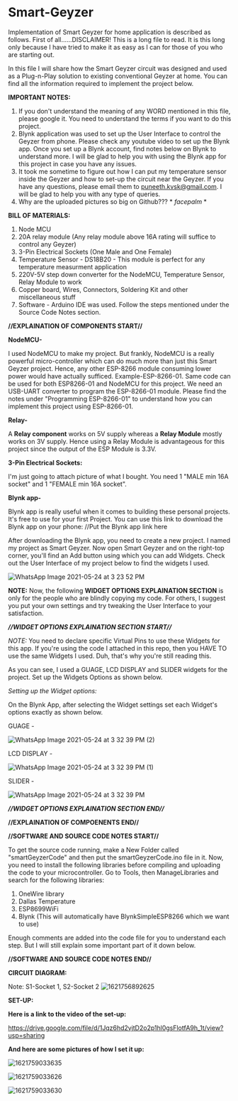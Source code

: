 # Smart-Geyzer
Implementation of Smart Geyzer for home application is described as follows. First of all......DISCLAIMER! This is a long file to read. It is this long only because I have tried to make it as easy as I can for those of you who are starting out.

In this file I will share how the Smart Geyzer circuit was designed and used as a Plug-n-Play solution to existing conventional Geyzer at home. You can find all the information required to implement the project below.

**IMPORTANT NOTES:**

1. If you don't understand the meaning of any WORD mentioned in this file, please google it. You need to understand the terms if you want to do this project.
2. Blynk application was used to set up the User Interface to control the Geyzer from phone. Please check any youtube video to set up the Blynk app. Once you set up a Blynk account, find notes below on Blynk to understand more. I will be glad to help you with using the Blynk app for this project in case you have any issues. 
3. It took me sometime to figure out how I can put my temperature sensor inside the Geyzer and how to set-up the circuit near the Geyzer. If you have any questions, please email them to puneeth.kvsk@gmail.com. I will be glad to help you with any type of queries.
4. Why are the uploaded pictures so big on Github??? * *facepalm* *


**BILL OF MATERIALS:**

1. Node MCU
2. 20A relay module (Any relay module above 16A rating will suffice to control any Geyzer)
3. 3-Pin Electrical Sockets (One Male and One Female)
4. Temperature Sensor - DS18B20 - This module is perfect for any temperature measurment application
5. 220V-5V step down converter for the NodeMCU, Temperature Sensor, Relay Module to work
6. Copper board, Wires, Connectors, Soldering Kit and other miscellaneous stuff
7. Software - Arduino IDE was used. Follow the steps mentioned under the Source Code Notes section.

**//EXPLAINATION OF COMPONENTS START//**

**NodeMCU-** 

I used NodeMCU to make my project. But frankly, NodeMCU is a really powerful micro-controller which can do much more than just this Smart Geyzer project. Hence, any other ESP-8266 module consuming lower power would have actually sufficed. Example-ESP-8266-01. Same code can be used for both ESP8266-01 and NodeMCU for this project. We need an USB-UART converter to program the ESP-8266-01 module. Please find the notes under "Programming ESP-8266-01" to understand how you can implement this project using ESP-8266-01.

**Relay-**

A **Relay component** works on 5V supply whereas a **Relay Module** mostly works on 3V supply. Hence using a Relay Module is advantageous for this project since the output of the ESP Module is 3.3V.

**3-Pin Electrical Sockets:**

I'm just going to attach picture of what I bought. You need 1 "MALE min 16A socket" and 1 "FEMALE min 16A socket".


**Blynk app-**

Blynk app is really useful when it comes to building these personal projects. It's free to use for your first Project. You can use this link to download the Blynk app on your phone: //Put the Blynk app link here

After downloading the Blynk app, you need to create a new project. I named my project as Smart Geyzer. Now open Smart Geyzer and on the right-top corner, you'll find an Add button using which you can add Widgets. Check out the User Interface of my project below to find the widgets I used.

![WhatsApp Image 2021-05-24 at 3 23 52 PM](https://user-images.githubusercontent.com/54372026/119330703-249f2500-bca4-11eb-9527-2cd5dd16742d.jpeg)

**NOTE:** Now, the following **WIDGET OPTIONS EXPLAINATION SECTION** is only for the people who are blindly copying my code. For others, I suggest you put your own settings and try tweaking the User Interface to your satisfaction.

***//WIDGET OPTIONS EXPLAINATION SECTION START//***

*NOTE:*  You need to declare specific Virtual Pins to use these Widgets for this app. If you're using the code I attached in this repo, then you HAVE TO use the same Widgets I used. Duh, that's why you're still reading this.

As you can see, I used a GUAGE, LCD DISPLAY and SLIDER widgets for the project. Set up the Widgets Options as shown below.

*Setting up the Widget options:*

On the Blynk App, after selecting the Widget settings set each Widget's options exactly as shown below.

GUAGE - 

![WhatsApp Image 2021-05-24 at 3 32 39 PM (2)](https://user-images.githubusercontent.com/54372026/119331787-64b2d780-bca5-11eb-8826-f191e3e0d20f.jpeg)

LCD DISPLAY -

![WhatsApp Image 2021-05-24 at 3 32 39 PM (1)](https://user-images.githubusercontent.com/54372026/119331977-99269380-bca5-11eb-9596-85b0b19ea502.jpeg)

SLIDER -

![WhatsApp Image 2021-05-24 at 3 32 39 PM](https://user-images.githubusercontent.com/54372026/119331997-a04da180-bca5-11eb-8f81-20aa8b1a3c5c.jpeg)

***//WIDGET OPTIONS EXPLAINATION SECTION END//***

**//EXPLAINATION OF COMPOENENTS END//**

**//SOFTWARE AND SOURCE CODE NOTES START//**

To get the source code running, make a New Folder called "smartGeyzerCode" and then put the smartGeyzerCode.ino file in it. Now, you need to install the following libraries before compiling and uploading the code to your microcontroller. Go to Tools, then ManageLibraries and search for the following libraries:
1. OneWire library
2. Dallas Temperature
3. ESP8699WiFi
4. Blynk (This will automatically have BlynkSimpleESP8266 which we want to use)

Enough comments are added into the code file for you to understand each step. But I will still explain some important part of it down below.

**//SOFTWARE AND SOURCE CODE NOTES END//**


**CIRCUIT DIAGRAM:**

Note: S1-Socket 1, S2-Socket 2
![1621756892625](https://user-images.githubusercontent.com/54372026/119252729-60b28700-bbcb-11eb-9855-f02c77ba375e.jpg)


**SET-UP:**

**Here is a link to the video of the set-up:**

https://drive.google.com/file/d/1Jqz6hd2vjtD2o2p1hl0gsFlotfA9h_1t/view?usp=sharing

**And here are some pictures of how I set it up:**

![1621759033635](https://user-images.githubusercontent.com/54372026/119253772-678fc880-bbd0-11eb-83fd-6e75657df036.jpg)

![1621759033626](https://user-images.githubusercontent.com/54372026/119253788-7aa29880-bbd0-11eb-8ea1-a500c870451f.jpg)

![1621759033630](https://user-images.githubusercontent.com/54372026/119253809-9017c280-bbd0-11eb-88b4-3e31180c2e7a.jpg)


